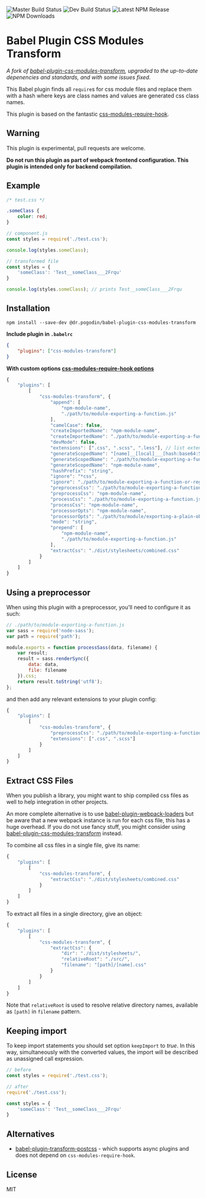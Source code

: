 ![Master Build Status](https://img.shields.io/circleci/project/github/birdofpreyru/babel-plugin-css-modules-transform/master.svg?label=master)
![Dev Build Status](https://img.shields.io/circleci/project/github/birdofpreyru/babel-plugin-css-modules-transform/devel.svg?label=devel)
![Latest NPM Release](https://img.shields.io/npm/v/@dr.pogodin/babel-plugin-css-modules-transform.svg)
![NPM Downloads](https://img.shields.io/npm/dm/@dr.pogodin/babel-plugin-css-modules-transform.svg)

# Babel Plugin CSS Modules Transform

_A fork of
[babel-plugin-css-modules-transform](https://www.npmjs.com/package/babel-plugin-css-modules-transform),
upgraded to the up-to-date depenencies and standards, and with some issues
fixed._

This Babel plugin finds all `require`s for css module files and replace them with a hash where keys are class names and values are generated css class names.

This plugin is based on the fantastic [css-modules-require-hook](https://www.npmjs.com/package/@dr.pogodin/css-modules-require-hook).

## Warning

This plugin is experimental, pull requests are welcome.

**Do not run this plugin as part of webpack frontend configuration. This plugin is intended only for backend compilation.**

## Example

```css
/* test.css */

.someClass {
    color: red;
}
```

```js
// component.js
const styles = require('./test.css');

console.log(styles.someClass);

// transformed file
const styles = {
    'someClass': 'Test__someClass___2Frqu'
}

console.log(styles.someClass); // prints Test__someClass___2Frqu
```

## Installation

```console
npm install --save-dev @dr.pogodin/babel-plugin-css-modules-transform
```

**Include plugin in `.babelrc`**

```json
{
    "plugins": ["css-modules-transform"]
}
```

**With custom options [css-modules-require-hook options](https://www.npmjs.com/package/@dr.pogodin/css-modules-require-hook#tuning-options)**


```js
{
    "plugins": [
        [
            "css-modules-transform", {
                "append": [
                    "npm-module-name",
                    "./path/to/module-exporting-a-function.js"
                ],
                "camelCase": false,
                "createImportedName": "npm-module-name",
                "createImportedName": "./path/to/module-exporting-a-function.js",
                "devMode": false,
                "extensions": [".css", ".scss", ".less"], // list extensions to process; defaults to .css
                "generateScopedName": "[name]__[local]___[hash:base64:5]", // in case you don't want to use a function
                "generateScopedName": "./path/to/module-exporting-a-function.js", // in case you want to use a function
                "generateScopedName": "npm-module-name",
                "hashPrefix": "string",
                "ignore": "*css",
                "ignore": "./path/to/module-exporting-a-function-or-regexp.js",
                "preprocessCss": "./path/to/module-exporting-a-function.js",
                "preprocessCss": "npm-module-name",
                "processCss": "./path/to/module-exporting-a-function.js",
                "processCss": "npm-module-name",
                "processorOpts": "npm-module-name",
                "processorOpts": "./path/to/module/exporting-a-plain-object.js",
                "mode": "string",
                "prepend": [
                    "npm-module-name",
                    "./path/to/module-exporting-a-function.js"
                ],
                "extractCss": "./dist/stylesheets/combined.css"
            }
        ]
    ]
}
```

## Using a preprocessor

When using this plugin with a preprocessor, you'll need to configure it as such:


```js
// ./path/to/module-exporting-a-function.js
var sass = require('node-sass');
var path = require('path');

module.exports = function processSass(data, filename) {
    var result;
    result = sass.renderSync({
        data: data,
        file: filename
    }).css;
    return result.toString('utf8');
};
```

and then add any relevant extensions to your plugin config:

```js
{
    "plugins": [
        [
            "css-modules-transform", {
                "preprocessCss": "./path/to/module-exporting-a-function.js",
                "extensions": [".css", ".scss"]
            }
        ]
    ]
}

```

## Extract CSS Files

When you publish a library, you might want to ship compiled css files as well to
help integration in other projects.

An more complete alternative is to use
[babel-plugin-webpack-loaders](https://github.com/istarkov/babel-plugin-webpack-loaders)
but be aware that a new webpack instance is run for each css file, this has a
huge overhead. If you do not use fancy stuff, you might consider using
[babel-plugin-css-modules-transform](https://www.npmjs.com/package/babel-plugin-css-modules-transform)
instead.


To combine all css files in a single file, give its name:

```js
{
    "plugins": [
        [
            "css-modules-transform", {
                "extractCss": "./dist/stylesheets/combined.css"
            }
        ]
    ]
}
```

To extract all files in a single directory, give an object:

```js
{
    "plugins": [
        [
            "css-modules-transform", {
                "extractCss": {
                    "dir": "./dist/stylesheets/",
                    "relativeRoot": "./src/",
                    "filename": "[path]/[name].css"
                }
            }
        ]
    ]
}
```

Note that `relativeRoot` is used to resolve relative directory names, available
as `[path]` in `filename` pattern.

## Keeping import

To keep import statements you should set option `keepImport` to *true*. In this way, simultaneously with the converted values, the import will be described as unassigned call expression.

```js
// before
const styles = require('./test.css');
```

```js
// after
require('./test.css');

const styles = {
    'someClass': 'Test__someClass___2Frqu'
}
```

## Alternatives

- [babel-plugin-transform-postcss](https://github.com/wbyoung/babel-plugin-transform-postcss) - which supports async plugins and does not depend on `css-modules-require-hook`.

## License

MIT
